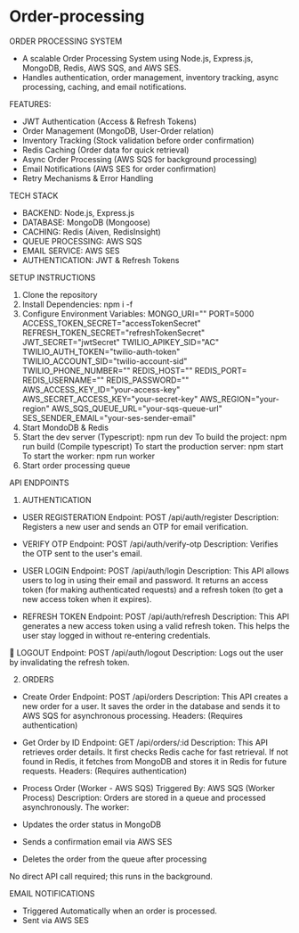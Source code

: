 # Order-processing
ORDER PROCESSING SYSTEM
- A scalable Order Processing System using Node.js, Express.js, MongoDB, Redis, AWS SQS, and AWS SES.
- Handles authentication, order management, inventory tracking, async processing, caching, and email notifications.

FEATURES: 
- JWT Authentication (Access & Refresh Tokens)
- Order Management (MongoDB, User-Order relation)
- Inventory Tracking (Stock validation before order confirmation)
- Redis Caching (Order data for quick retrieval)
- Async Order Processing (AWS SQS for background processing)
- Email Notifications (AWS SES for order confirmation)
- Retry Mechanisms & Error Handling

TECH STACK
- BACKEND: Node.js, Express.js
- DATABASE: MongoDB (Mongoose)
- CACHING: Redis (Aiven, RedisInsight)
- QUEUE PROCESSING: AWS SQS
- EMAIL SERVICE: AWS SES
- AUTHENTICATION: JWT & Refresh Tokens

SETUP INSTRUCTIONS
1. Clone the repository
2. Install Dependencies: npm i -f
3. Configure Environment Variables:
MONGO_URI=""
PORT=5000
ACCESS_TOKEN_SECRET="accessTokenSecret"
REFRESH_TOKEN_SECRET="refreshTokenSecret"
JWT_SECRET="jwtSecret"
TWILIO_APIKEY_SID="AC"
TWILIO_AUTH_TOKEN="twilio-auth-token"
TWILIO_ACCOUNT_SID="twilio-account-sid"
TWILIO_PHONE_NUMBER=""
REDIS_HOST=""
REDIS_PORT=
REDIS_USERNAME=""
REDIS_PASSWORD=""
AWS_ACCESS_KEY_ID="your-access-key"
AWS_SECRET_ACCESS_KEY="your-secret-key"
AWS_REGION="your-region"
AWS_SQS_QUEUE_URL="your-sqs-queue-url"
SES_SENDER_EMAIL="your-ses-sender-email"
4. Start MondoDB & Redis
5. Start the dev server (Typescript): npm run dev 
   To build the project: npm run build (Compile typescript)
   To start the production server: npm start
   To start the worker: npm run worker
6. Start order processing queue

API ENDPOINTS
1. AUTHENTICATION
- USER REGISTERATION
Endpoint: POST /api/auth/register
Description: Registers a new user and sends an OTP for email verification.

- VERIFY OTP
Endpoint: POST /api/auth/verify-otp
Description: Verifies the OTP sent to the user's email.

- USER LOGIN 
Endpoint: POST /api/auth/login
Description: This API allows users to log in using their email and password. It returns an access token (for making authenticated requests) and a refresh token (to get a new access token when it expires).

- REFRESH TOKEN
Endpoint: POST /api/auth/refresh
Description: This API generates a new access token using a valid refresh token. This helps the user stay logged in without re-entering credentials.

🔹 LOGOUT
Endpoint: POST /api/auth/logout
Description: Logs out the user by invalidating the refresh token.

2. ORDERS
- Create Order
Endpoint: POST /api/orders
Description: This API creates a new order for a user. It saves the order in the database and sends it to AWS SQS for asynchronous processing.
Headers: (Requires authentication)

- Get Order by ID
Endpoint: GET /api/orders/:id
Description: This API retrieves order details. It first checks Redis cache for fast retrieval. If not found in Redis, it fetches from MongoDB and stores it in Redis for future requests.
Headers: (Requires authentication)

- Process Order (Worker - AWS SQS)
Triggered By: AWS SQS (Worker Process)
Description: Orders are stored in a queue and processed asynchronously. The worker:
- Updates the order status in MongoDB
- Sends a confirmation email via AWS SES
- Deletes the order from the queue after processing

No direct API call required; this runs in the background.

EMAIL NOTIFICATIONS
- Triggered Automatically when an order is processed.
- Sent via AWS SES
